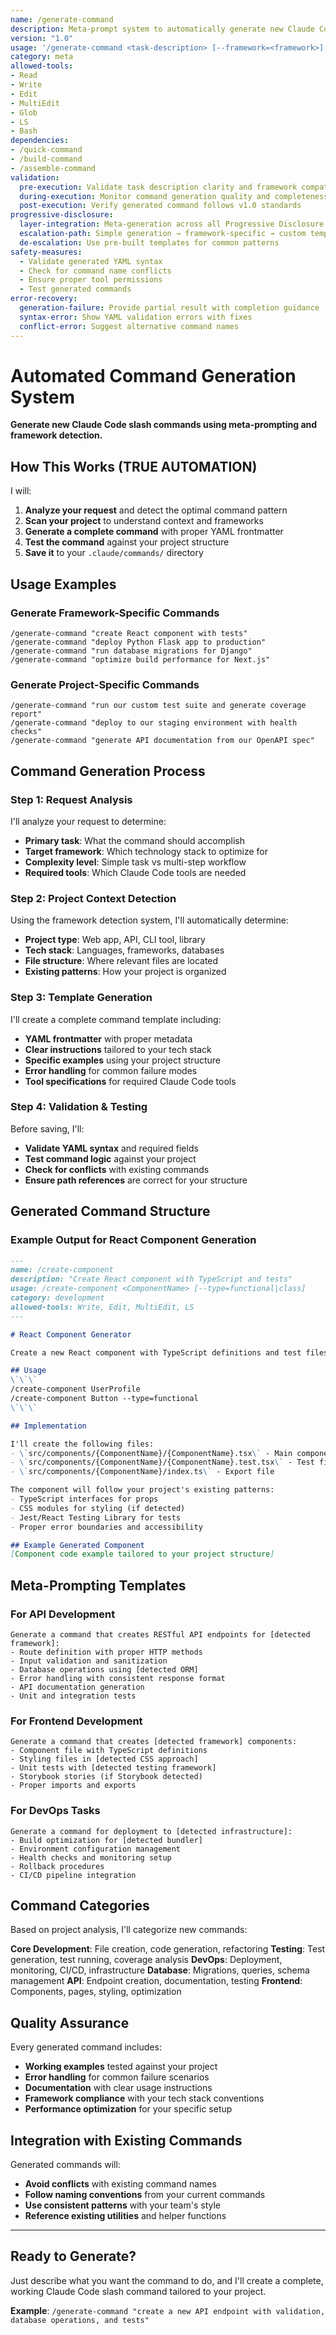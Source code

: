 ```yaml
---
name: /generate-command
description: Meta-prompt system to automatically generate new Claude Code slash commands (v1.0)
version: "1.0"
usage: '/generate-command <task-description> [--framework=<framework>]'
category: meta
allowed-tools:
- Read
- Write
- Edit
- MultiEdit
- Glob
- LS
- Bash
dependencies:
- /quick-command
- /build-command
- /assemble-command
validation:
  pre-execution: Validate task description clarity and framework compatibility
  during-execution: Monitor command generation quality and completeness
  post-execution: Verify generated command follows v1.0 standards
progressive-disclosure:
  layer-integration: Meta-generation across all Progressive Disclosure layers
  escalation-path: Simple generation → framework-specific → custom templates
  de-escalation: Use pre-built templates for common patterns
safety-measures:
  - Validate generated YAML syntax
  - Check for command name conflicts
  - Ensure proper tool permissions
  - Test generated commands
error-recovery:
  generation-failure: Provide partial result with completion guidance
  syntax-error: Show YAML validation errors with fixes
  conflict-error: Suggest alternative command names
---
```


# Automated Command Generation System

**Generate new Claude Code slash commands using meta-prompting and framework detection.**

## How This Works (TRUE AUTOMATION)

I will:
1. **Analyze your request** and detect the optimal command pattern
2. **Scan your project** to understand context and frameworks
3. **Generate a complete command** with proper YAML frontmatter
4. **Test the command** against your project structure
5. **Save it** to your `.claude/commands/` directory

## Usage Examples

### Generate Framework-Specific Commands
```
/generate-command "create React component with tests"
/generate-command "deploy Python Flask app to production" 
/generate-command "run database migrations for Django"
/generate-command "optimize build performance for Next.js"
```

### Generate Project-Specific Commands
```
/generate-command "run our custom test suite and generate coverage report"
/generate-command "deploy to our staging environment with health checks"
/generate-command "generate API documentation from our OpenAPI spec"
```

## Command Generation Process

### Step 1: Request Analysis
I'll analyze your request to determine:
- **Primary task**: What the command should accomplish
- **Target framework**: Which technology stack to optimize for
- **Complexity level**: Simple task vs multi-step workflow
- **Required tools**: Which Claude Code tools are needed

### Step 2: Project Context Detection
Using the framework detection system, I'll automatically determine:
- **Project type**: Web app, API, CLI tool, library
- **Tech stack**: Languages, frameworks, databases
- **File structure**: Where relevant files are located
- **Existing patterns**: How your project is organized

### Step 3: Template Generation
I'll create a complete command template including:
- **YAML frontmatter** with proper metadata
- **Clear instructions** tailored to your tech stack
- **Specific examples** using your project structure
- **Error handling** for common failure modes
- **Tool specifications** for required Claude Code tools

### Step 4: Validation & Testing
Before saving, I'll:
- **Validate YAML syntax** and required fields
- **Test command logic** against your project
- **Check for conflicts** with existing commands
- **Ensure path references** are correct for your structure

## Generated Command Structure

### Example Output for React Component Generation
```markdown
---
name: /create-component
description: "Create React component with TypeScript and tests"
usage: /create-component <ComponentName> [--type=functional|class]
category: development
allowed-tools: Write, Edit, MultiEdit, LS
---

# React Component Generator

Create a new React component with TypeScript definitions and test files.

## Usage
\`\`\`
/create-component UserProfile
/create-component Button --type=functional
\`\`\`

## Implementation

I'll create the following files:
- \`src/components/{ComponentName}/{ComponentName}.tsx\` - Main component
- \`src/components/{ComponentName}/{ComponentName}.test.tsx\` - Test file  
- \`src/components/{ComponentName}/index.ts\` - Export file

The component will follow your project's existing patterns:
- TypeScript interfaces for props
- CSS modules for styling (if detected)
- Jest/React Testing Library for tests
- Proper error boundaries and accessibility

## Example Generated Component
[Component code example tailored to your project structure]
```

## Meta-Prompting Templates

### For API Development
```
Generate a command that creates RESTful API endpoints for [detected framework]:
- Route definition with proper HTTP methods
- Input validation and sanitization  
- Database operations using [detected ORM]
- Error handling with consistent response format
- API documentation generation
- Unit and integration tests
```

### For Frontend Development
```
Generate a command that creates [detected framework] components:
- Component file with TypeScript definitions
- Styling files in [detected CSS approach]
- Unit tests with [detected testing framework]
- Storybook stories (if Storybook detected)
- Proper imports and exports
```

### For DevOps Tasks
```
Generate a command for deployment to [detected infrastructure]:
- Build optimization for [detected bundler]
- Environment configuration management
- Health checks and monitoring setup
- Rollback procedures
- CI/CD pipeline integration
```

## Command Categories

Based on project analysis, I'll categorize new commands:

**Core Development**: File creation, code generation, refactoring
**Testing**: Test generation, test running, coverage analysis
**DevOps**: Deployment, monitoring, CI/CD, infrastructure
**Database**: Migrations, queries, schema management
**API**: Endpoint creation, documentation, testing
**Frontend**: Components, pages, styling, optimization

## Quality Assurance

Every generated command includes:
- **Working examples** tested against your project
- **Error handling** for common failure scenarios  
- **Documentation** with clear usage instructions
- **Framework compliance** with your tech stack conventions
- **Performance optimization** for your specific setup

## Integration with Existing Commands

Generated commands will:
- **Avoid conflicts** with existing command names
- **Follow naming conventions** from your current commands
- **Use consistent patterns** with your team's style
- **Reference existing utilities** and helper functions

---

## Ready to Generate?

Just describe what you want the command to do, and I'll create a complete, working Claude Code slash command tailored to your project.

**Example**: `/generate-command "create a new API endpoint with validation, database operations, and tests"`